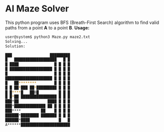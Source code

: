 # AI Maze Solver
This python program uses BFS (Breath-First Search) algorithm to find valid paths from a point **A** to a point **B**. 
**Usage:**
```bash
user@system$ python3 Maze.py maze2.txt
Solving...
Solution:

███                 █████████
█   ███████████████████   █ █
█ ████                █ █ █ █
█ ███████████████████ █ █ █ █
█                     █ █ █ █
█████████████████████ █ █ █ █
█   ██********        █ █ █ █
█ █ ██*███ ██*█████████ █ █ █
█ █****█   ██B█         █ █ █
█ █*██ ████████████████ █ █ █
███*██             ████ █ █ █
███*██████████████ ██ █ █ █ █
███****         ██    █ █ █ █
██████*████████ ███████ █ █ █
██████*████             █   █
A******██████████████████████
```
